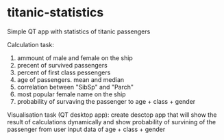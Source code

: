# titanic-statistics
Simple QT app with statistics of titanic passengers

Calculation task:
1. ammount of male and female on the ship
2. precent of survived passengers 
3. percent of first class pessengers
4. age of passengers. mean and median
5. correlation between "SibSp" and "Parch"
6. most popular female name on the ship
7. probability of survaving the passenger to age + class + gender


Visualisation task (QT desktop app):
create desctop app that will show the result of calculations dynamically
and show probability of survining of the passenger from user input data of age + class + gender
